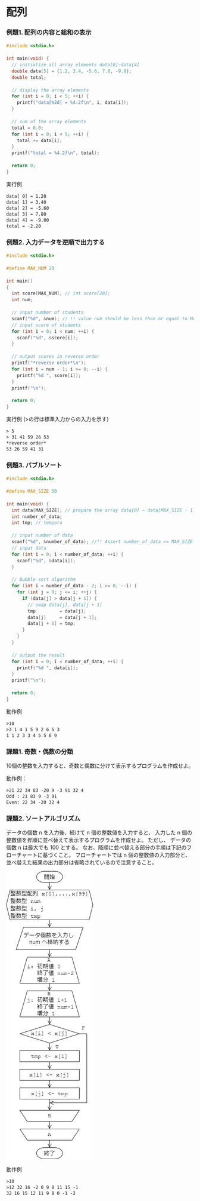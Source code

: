 # 配列

### 例題1. 配列の内容と総和の表示
````c
#include <stdio.h>

int main(void) {
  // initialize all array elements data[0]~data[4]
  double data[5] = {1.2, 3.4, -5.6, 7.8, -9.0};
  double total;

  // display the array elements
  for (int i = 0; i < 5; ++i) {
    printf("data[%2d] = %4.2f\n", i, data[i]);
  }

  // sum of the array elements
  total = 0.0;
  for (int i = 0; i < 5; ++i) {
    total += data[i];
  }
  printf("total = %4.2f\n", total);

  return 0;
}

````

実行例
````
data[ 0] = 1.20
data[ 1] = 3.40
data[ 2] = -5.60
data[ 3] = 7.80
data[ 4] = -9.00
total = -2.20
````

### 例題2. 入力データを逆順で出力する
````c
#include <stdio.h>

#define MAX_NUM 20

int main()
{
  int score[MAX_NUM]; // int score[20];
  int num;

  // input number of students
  scanf("%d", &num); // !! value num should be less than or equal to MAX_NUM
  // input score of students
  for (int i = 0; i < num; ++i) {
    scanf("%d", &score[i]);
  }

  // output scores in reverse order
  printf("*reverse order*\n");
  for (int i = num - 1; i >= 0; --i) {
    printf("%d ", score[i]);
  }
  printf("\n");

  return 0;
}
````

実行例 (>の行は標準入力からの入力を示す)
````
> 5
> 31 41 59 26 53
*reverse order*
53 26 59 41 31
````
### 例題3. バブルソート


````c
#include <stdio.h>

#define MAX_SIZE 50

int main(void) {
  int data[MAX_SIZE]; // prepare the array data[0] ~ data[MAX_SIZE - 1]
  int number_of_data;
  int tmp; // tempora

  // input number of data
  scanf("%d", &number_of_data); //!! Assert number_of_data <= MAX_SIZE
  // input data
  for (int i = 0; i < number_of_data; ++i) {
    scanf("%d", &data[i]);
  }

  // Bubble sort algorithm
  for (int i = number_of_data - 2; i >= 0; --i) {
    for (int j = 0; j <= i; ++j) {
      if (data[j] > data[j + 1]) {
        // swap data[j], data[j + 1]
        tmp         = data[j];
        data[j]     = data[j + 1];
        data[j + 1] = tmp;
      }
    }
  }

  // output the result
  for (int i = 0; i < number_of_data; ++i) {
    printf("%d ", data[i]);
  }
  printf("\n");

  return 0;
}
````

動作例
````
>10
>3 1 4 1 5 9 2 6 5 3
1 1 2 3 3 4 5 5 6 9
````

### 課題1. 奇数・偶数の分類
10個の整数を入力すると、奇数と偶数に分けて表示するプログラムを作成せよ。

動作例：
````
>21 22 34 83 -20 9 -3 91 32 4
Odd : 21 83 9 -3 91
Even: 22 34 -20 32 4
````

### 課題2. ソートアルゴリズム
データの個数 n を入力後、続けて n 個の整数値を入力すると、
入力した n 個の整数値を昇順に並べ替えて表示するプログラムを作成せよ。
ただし、 データの個数 n は最大でも 100 とする。
なお、降順に並べ替える部分の手順は下記のフローチャートに基づくこと。
フローチャートでは n 個の整数値の入力部分と、並べ替えた結果の出力部分は省略されているので注意すること。

![ソートアルゴリズムのフローチャート](./assets/exchangesort.png)

動作例
````
>10
>12 32 16 -2 0 9 8 11 15 -1
32 16 15 12 11 9 8 0 -1 -2
````

